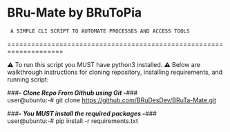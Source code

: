 # BRu-Mate by BRuToPia

     A SIMPLE CLI SCRIPT TO AUTOMATE PROCESSES AND ACCESS TOOLS
====================================================================

⚠ To run this script you MUST have python3 installed. 
⚠ Below are walkthrough instructions for cloning repository, installing requirements, and running script:


###_______________- Clone Repo From Github using Git -_______________### <br>
user@ubuntu:-# git clone https://github.com/BRuDesDev/BRuTa-Mate.git<br>

###_______________- You MUST install the required packages  -_______________###<br>
user@ubuntu:-# pip install -r  requirements.txt
